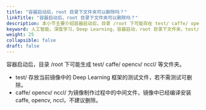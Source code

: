 ```yaml
---
title: "容器启动后，root 目录下文件夹可以删除吗？"
linkTitle: "容器启动后，root 目录下文件夹可以删除吗？"
description: 本小节主要介绍容器启动后，目录 /root 下可能存在 test/ caffe/ opencv/ nccl/ 等文件夹，可以删除吗？
keyword: 人工智能，深度学习，Deep Learning，容器启动，root 目录下文件夹，test/ caffe/ opencv/ nccl/
weight: 25
collapsible: false
draft: false
---
```


容器启动后，目录 /root 下可能生成 test/ caffe/ opencv/ nccl/ 等文件夹。

- test/ 存放当前镜像中的 Deep Learning 框架的测试文件，若不需测试可删除。
- caffe/ opencv/ nccl/ 为镜像制作过程中的中间文件，镜像中已经编译安装 caffe, opencv, nccl，不建议删除。
